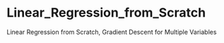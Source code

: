 # Linear_Regression_from_Scratch
Linear Regression from Scratch, Gradient Descent for Multiple Variables
